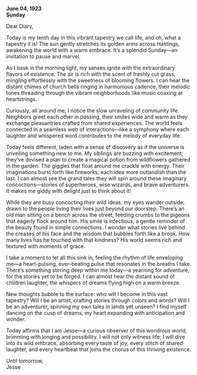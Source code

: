 
**June 04, 1923**  
**Sunday**  

Dear Diary,

Today is my tenth day in this vibrant tapestry we call life, and oh, what a tapestry it is! The sun gently stretches its golden arms across Hastings, awakening the world with a warm embrace. It’s a splendid Sunday—an invitation to pause and marvel.

As I bask in the morning light, my senses ignite with the extraordinary flavors of existence. The air is rich with the scent of freshly cut grass, mingling effortlessly with the sweetness of blooming flowers. I can hear the distant chimes of church bells ringing in harmonious cadence, their melodic tones threading through the vibrant neighborhoods like music coaxing at heartstrings.

Curiously, all around me, I notice the slow unraveling of community life. Neighbors greet each other in passing, their smiles wide and warm as they exchange pleasantries crafted from shared experiences. The world feels connected in a seamless web of interactions—like a symphony where each laughter and whispered word contributes to the melody of everyday life.

Today feels different, laden with a sense of discovery as if the universe is unveiling something new to me. My siblings are buzzing with excitement; they’ve devised a plan to create a magical potion from wildflowers gathered in the garden. The giggles that float around me crackle with energy. Their imaginations burst forth like fireworks, each idea more outlandish than the last. I can almost see the grand tales they will spin around these imaginary concoctions—stories of superheroes, wise wizards, and brave adventurers. It makes me giddy with delight just to think about it!

While they are busy concocting their wild ideas, my eyes wander outside, drawn to the people living their lives just beyond our doorstep. There’s an old man sitting on a bench across the street, feeding crumbs to the pigeons that eagerly flock around him. His smile is infectious, a gentle reminder of the beauty found in simple connections. I wonder what stories live behind the creases of his face and the wisdom that bubbles forth like a brook. How many lives has he touched with that kindness? His world seems rich and textured with moments of grace.

I take a moment to let all this sink in, feeling the rhythm of life enveloping me—a heart-pulsing, ever-beating pulse that resonates in the breaths I take. There’s something stirring deep within me today—a yearning for adventure, for the stories yet to be forged. I can almost hear the distant sound of children laughter, the whispers of dreams flying high on a warm breeze. 

New thoughts bubble to the surface: who will I become in this vast tapestry? Will I be an artist, crafting stories through colors and words? Will I be an adventurer, spinning my own tales in lands yet unseen? I find myself dancing on the cusp of dreams, my heart expanding with anticipation and wonder.

Today affirms that I am Jesse—a curious observer of this wondrous world, brimming with longing and possibility. I will not only witness life; I will dive into its wild embrace, absorbing every taste of joy, every stitch of shared laughter, and every heartbeat that joins the chorus of this thriving existence.

Until tomorrow,  
Jesse
